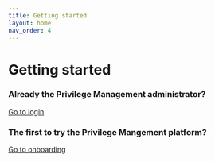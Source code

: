 ```yaml
---
title: Getting started
layout: home
nav_order: 4
---
```


# Getting started

### Already the Privilege Management administrator?

<a href="https://netseidbroker.dk/privileges#/home" target="_blank">Go to login</a>

### The first to try the Privilege Mangement platform?

<a href="https://netseidbroker.dk/privileges#/onboarding" target="_blank">Go to onboarding</a>
